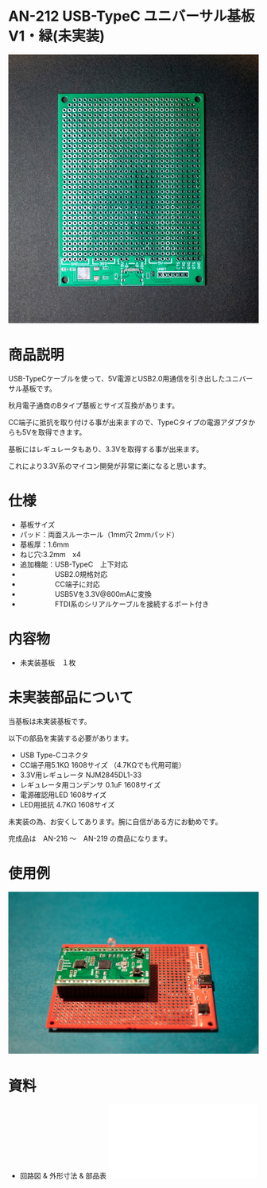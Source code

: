 # AN-212 USB-TypeC ユニバーサル基板V1・緑(未実装)

![商品画像](./img/1024x1024/DSC_2432.jpg)

# 商品説明

USB-TypeCケーブルを使って、5V電源とUSB2.0用通信を引き出したユニバーサル基板です。

秋月電子通商のBタイプ基板とサイズ互換があります。

CC端子に抵抗を取り付ける事が出来ますので、TypeCタイプの電源アダプタからも5Vを取得できます。

基板にはレギュレータもあり、3.3Vを取得する事が出来ます。

これにより3.3V系のマイコン開発が非常に楽になると思います。

 
# 仕様

- 基板サイズ
- パッド：両面スルーホール（1mm穴 2mmパッド）
- 基板厚：1.6mm
- ねじ穴:3.2mm　x4
- 追加機能：USB-TypeC　上下対応
- 　　　　　USB2.0規格対応
- 　　　　　CC端子に対応
- 　　　　　USB5Vを3.3V@800mAに変換
- 　　　　　FTDI系のシリアルケーブルを接続するポート付き

# 内容物

- 未実装基板　１枚

# 未実装部品について

当基板は未実装基板です。

以下の部品を実装する必要があります。

-  USB Type-Cコネクタ
-  CC端子用5.1KΩ 1608サイズ  （4.7KΩでも代用可能）
-  3.3V用レギュレータ  NJM2845DL1-33
-  レギュレータ用コンデンサ    0.1uF 1608サイズ
-  電源確認用LED   1608サイズ
-  LED用抵抗      4.7KΩ 1608サイズ

未実装の為、お安くしてあります。腕に自信がある方にお勧めです。

完成品は　AN-216 ～　AN-219 の商品になります。
 
# 使用例

![使用例](./img/1024x1024/DSC_1418.jpg)

# 資料
 - 回路図 & 外形寸法 & 部品表
    ![資料](./img/AN-212.pdf)